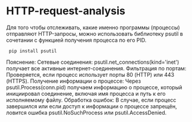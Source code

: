 # HTTP-request-analysis

Для того чтобы отслеживать, какие именно программы (процессы) отправляют HTTP-запросы, можно использовать библиотеку psutil в сочетании с функцией получения процесса по его PID. 
```
 pip install psutil
```
Пояснение:
Сетевые соединения: psutil.net_connections(kind='inet') получает все активные интернет-соединения.
Фильтрация по портам: Проверяется, если процесс использует порты 80 (HTTP) или 443 (HTTPS).
Получение информации о процессе: Через psutil.Process(conn.pid) получаем информацию о процессе, который инициировал соединение, включая имя процесса и путь к его исполняемому файлу.
Обработка ошибок: В случае, если процесс завершился или если доступ к информации о процессе запрещён, ловится ошибка psutil.NoSuchProcess или psutil.AccessDenied.
